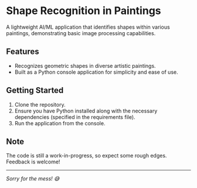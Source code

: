 # Shape Recognition in Paintings

A lightweight AI/ML application that identifies shapes within various paintings, demonstrating basic image processing capabilities.

## Features
- Recognizes geometric shapes in diverse artistic paintings.
- Built as a Python console application for simplicity and ease of use.

## Getting Started
1. Clone the repository.
2. Ensure you have Python installed along with the necessary dependencies (specified in the requirements file).
3. Run the application from the console.

## Note
The code is still a work-in-progress, so expect some rough edges. Feedback is welcome!

---

*Sorry for the mess! 😅*
